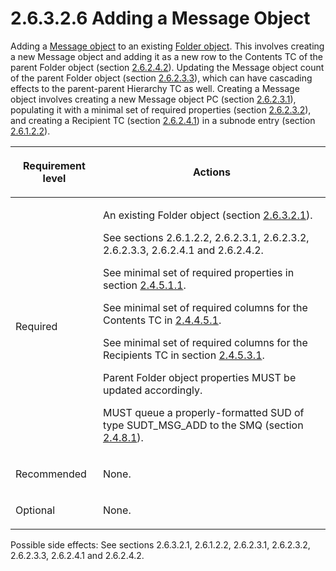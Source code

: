 <html dir="LTR" xmlns:mshelp="http://msdn.microsoft.com/mshelp" xmlns:ddue="http://ddue.schemas.microsoft.com/authoring/2003/5" xmlns:xlink="http://www.w3.org/1999/xlink" xmlns:tool="http://www.microsoft.com/tooltip">
    <head>
        <meta http-equiv="Content-Type" content="text/html; CHARSET=utf-8"></meta>
        <meta name="save" content="history"></meta>
        <title>2.6.3.2.6 Adding a Message Object</title>
        <xml>
            <mshelp:toctitle title="2.6.3.2.6 Adding a Message Object"></mshelp:toctitle>
            <mshelp:rltitle title="[MS-PST]: Adding a Message Object"></mshelp:rltitle>
            <mshelp:keyword index="A" term="eaab9353-53fe-448f-a32f-d45afd3c4b5d"></mshelp:keyword>
            <mshelp:attr name="DCSext.ContentType" value="open specification"></mshelp:attr>
            <mshelp:attr name="AssetID" value="eaab9353-53fe-448f-a32f-d45afd3c4b5d"></mshelp:attr>
            <mshelp:attr name="TopicType" value="kbRef"></mshelp:attr>
            <mshelp:attr name="DCSext.Title" value="[MS-PST]: Adding a Message Object" />
        </xml>
    </head>
    <body>
        <div id="header">
            <h1 class="heading">2.6.3.2.6 Adding a Message Object</h1>
        </div>
        <div id="mainSection">
            <div id="mainBody">
                <div id="allHistory" class="saveHistory"></div>
                <div id="sectionSection0" class="section" name="collapseableSection">
                    

<p>Adding a <a href="08220cc9-69b1-4072-a2e7-2a0ff201d505.htm#gt_b6c15d0c-d992-421d-ba96-99d3b63894cf">Message
object</a> to an existing <a href="08220cc9-69b1-4072-a2e7-2a0ff201d505.htm#gt_0682daa7-c1b8-419b-8a32-6048833d0b72">Folder
object</a>. This involves creating a new Message object and adding it as a new
row to the Contents TC of the parent Folder object (section <a href="1a94f596-d840-4f66-824e-af1024fb6944.htm">2.6.2.4.2</a>). Updating the
Message object count of the parent Folder object (section <a href="b0848da7-e670-499d-8f26-ac82b3e83835.htm">2.6.2.3.3</a>), which can have
cascading effects to the parent-parent Hierarchy TC as well. Creating a Message
object involves creating a new Message object PC (section <a href="1e645de0-2291-457d-8e3b-3ae415a481ce.htm">2.6.2.3.1</a>), populating it
with a minimal set of required properties (section <a href="06096284-9b6a-41ea-8bf2-6615bee0752e.htm">2.6.2.3.2</a>), and creating a
Recipient TC (section <a href="a3cafcd6-454a-46b4-a122-ebbda9ae56fb.htm">2.6.2.4.1</a>)
in a subnode entry (section <a href="4ff272a2-5e54-4777-8eb6-8019e6f63d15.htm">2.6.1.2.2</a>).</p>

<table>
 <thead>
  <tr>
   <th>
   <p>Requirement level</p>
   </th>
   <th>
   <p>Actions</p>
   </th>
  </tr>
 </thead>
 <tr>
  <td>
  <p>Required</p>
  </td>
  <td>
  <p>An existing Folder object (section <a href="a5c8bcf8-706d-4db2-afc4-1f5cb239dc63.htm">2.6.3.2.1</a>).</p>
  <p>See sections 2.6.1.2.2, 2.6.2.3.1, 2.6.2.3.2,
  2.6.2.3.3, 2.6.2.4.1 and 2.6.2.4.2.</p>
  <p>See minimal set of required properties in section <a href="6a967f44-cec3-403d-9100-7313656cc65c.htm">2.4.5.1.1</a>.</p>
  <p>See minimal set of required columns for the Contents
  TC in <a href="f58e1ea9-b592-408d-b89e-53fd4cd6024b.htm">2.4.4.5.1</a>.</p>
  <p>See minimal set of required columns for the Recipients
  TC in section <a href="bb069b2b-80ad-46d5-b86f-33487d16bf0c.htm">2.4.5.3.1</a>.</p>
  <p>Parent Folder object properties MUST be updated
  accordingly.</p>
  <p>MUST queue a properly-formatted SUD of type
  SUDT_MSG_ADD to the SMQ (section <a href="feced5b5-714b-47e1-8ca0-a8aae53c2fe4.htm">2.4.8.1</a>).</p>
  </td>
 </tr>
 <tr>
  <td>
  <p>Recommended</p>
  </td>
  <td>
  <p>None.</p>
  </td>
 </tr>
 <tr>
  <td>
  <p>Optional</p>
  </td>
  <td>
  <p>None.</p>
  </td>
 </tr>
</table>

<p>Possible side effects: See sections 2.6.3.2.1, 2.6.1.2.2,
2.6.2.3.1, 2.6.2.3.2, 2.6.2.3.3, 2.6.2.4.1 and 2.6.2.4.2.</p>
                </div>
            </div>
        </div>
    </body>
</html>